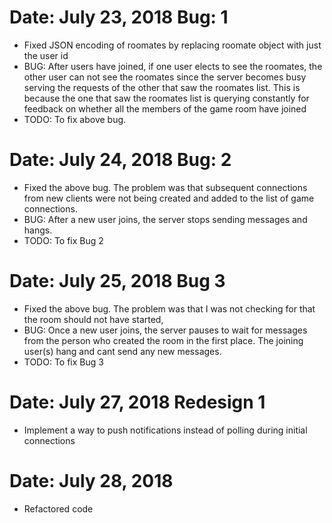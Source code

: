 Date: July 23, 2018	Bug: 1
==============================

- Fixed JSON encoding of roomates by replacing roomate object with just the 
user id
- BUG: After users have joined, if one user elects to see the roomates, 
the other user can not see the roomates since the server becomes busy
serving the requests of the other that saw the roomates list. This is 
because the one that saw the roomates list is querying constantly for
feedback on whether all the members of the game room have joined
- TODO: To fix above bug.

Date: July 24, 2018	Bug: 2 
===============================

- Fixed the above bug. The problem was that subsequent connections from 
new clients were not being created and added to the list of game connections.
- BUG: After a new user joins, the server stops sending messages and hangs.
- TODO: To fix Bug 2

Date: July 25, 2018	Bug 3
===============================

- Fixed the above bug. The problem was that I was not checking for that
the room should not have started,
- BUG: Once a new user joins, the server pauses to wait for messages from the
person who created the room in the first place. The joining user(s) hang and 
cant send any new messages.
- TODO: To fix Bug 3

Date: July 27, 2018 	Redesign 1
==================================

- Implement a way to push notifications instead of polling
during initial connections

Date: July 28, 2018
========================

- Refactored code

